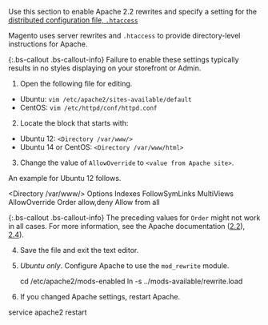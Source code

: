 Use this section to enable Apache 2.2 rewrites and specify a setting for the [distributed configuration file, `.htaccess`](http://httpd.apache.org/docs/current/howto/htaccess.html)

Magento uses server rewrites and `.htaccess` to provide directory-level instructions for Apache.

{:.bs-callout .bs-callout-info}
Failure to enable these settings typically results in no styles displaying on your storefront or Admin.

1. Open the following file for editing.

 * Ubuntu: `vim /etc/apache2/sites-available/default`
 * CentOS: `vim /etc/httpd/conf/httpd.conf`

2. Locate the block that starts with:

 * Ubuntu 12: `<Directory /var/www/>`
 * Ubuntu 14 or CentOS: `<Directory /var/www/html>`

3. Change the value of `AllowOverride` to `<value from Apache site>`.

 An example for Ubuntu 12 follows.

  <Directory /var/www/>
  Options Indexes FollowSymLinks MultiViews
  AllowOverride <value from Apache site>
  Order allow,deny
  Allow from all
  <Directory>

 {:.bs-callout .bs-callout-info}
 The preceding values for `Order` might not work in all cases. For more information, see the Apache documentation ([2.2](https://httpd.apache.org/docs/2.2/mod/mod_authz_host.html#order)), [2.4](https://httpd.apache.org/docs/2.4/mod/mod_authz_host.html#order)).

4. Save the file and exit the text editor.
5. *Ubuntu only*. Configure Apache to use the `mod_rewrite` module.

   cd /etc/apache2/mods-enabled
   ln -s ../mods-available/rewrite.load
6. If you changed Apache settings, restart Apache.

  service apache2 restart

